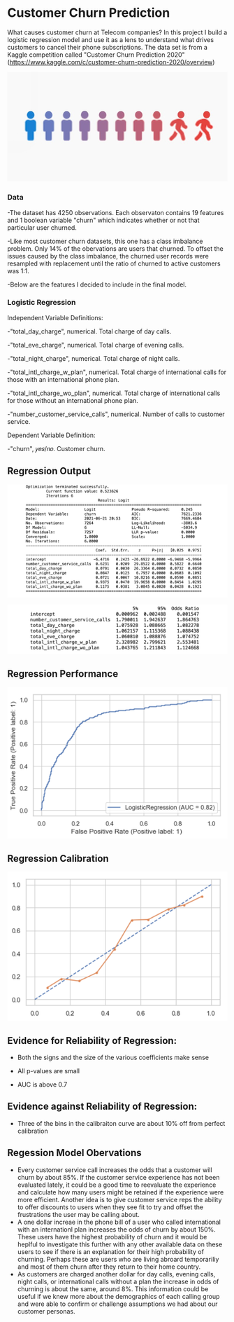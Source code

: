 # Customer Churn Prediction

What causes customer churn at Telecom companies? In this project I build a logistic regression model and use it as a lens to understand what drives customers to cancel their phone subscriptions. The data set is from a Kaggle competition called "Customer Churn Prediction 2020" (https://www.kaggle.com/c/customer-churn-prediction-2020/overview)

![Churn](PNGs/CHURN.png)

### Data

-The dataset has 4250 observations. Each observaton contains 19 features and 1 boolean variable "churn" which indicates whether or not that particular user churned.

-Like most customer churn datasets, this one has a class imbalance problem. Only 14% of the obervations are users that churned. To offset the issues caused by the class imbalance, the churned user records were resampled with replacement until the ratio of churned to active customers was 1:1.

-Below are the features I decided to include in the final model.

### Logistic Regression

Independent Variable Definitions:

-"total_day_charge", numerical. Total charge of day calls.

-"total_eve_charge", numerical. Total charge of evening calls.

-"total_night_charge", numerical. Total charge of night calls.

-"total_intl_charge_w_plan", numerical. Total charge of international calls for those with an international phone plan.

-"total_intl_charge_wo_plan", numerical. Total charge of international calls for those without an international phone plan.

-"number_customer_service_calls", numerical. Number of calls to customer service.


Dependent Variable Definition:

-"churn", 𝑦𝑒𝑠/𝑛𝑜. Customer churn.

## Regression Output

![Regression](PNGs/regression.png)

![Odds_Ratio](PNGs/odds_ratio.png)


## Regression Performance


<img src="https://github.com/amatthiessen/Portfolio/blob/master/Customer_Churn_Regression/PNGs/ROC.png" width="600">


## Regression Calibration

<img src="https://github.com/amatthiessen/Portfolio/blob/master/Customer_Churn_Regression/PNGs/calibration.png" width="600">

## Evidence for Reliability of Regression:

- Both the signs and the size of the various coefficients make sense

- All p-values are small

- AUC is above 0.7

## Evidence against Reliability of Regression:

- Three of the bins in the calibraiton curve are about 10% off from perfect calibration

## Regession Model Obervations
- Every customer service call increases the odds that a customer will churn by about 85%. If the customer service experience has not been evaluated lately, it could be a good time to reevaluate the experience and calculate how many users might be retained if the experience were more efficient. Another idea is to give customer service reps the ability to offer discounts to users when they see fit to try and offset the frustrations the user may be calling about.
- A one dollar increae in the phone bill of a user who called international with an internationl plan increases the odds of churn by about 150%. These users have the highest probability of churn and it would be heplful to investigate this further with any other available data on these users to see if there is an explanation for their high probability of churning. Perhaps these are users who are living abroard temporariliy and most of them churn after they return to their home country.
- As customers are charged another dollar for day calls, evening calls, night calls, or international calls without a plan the increase in odds of churning is about the same, around 8%. This information could be useful if we knew more about the demographics of each calling group and were able to confirm or challenge assumptions we had about our customer personas.

